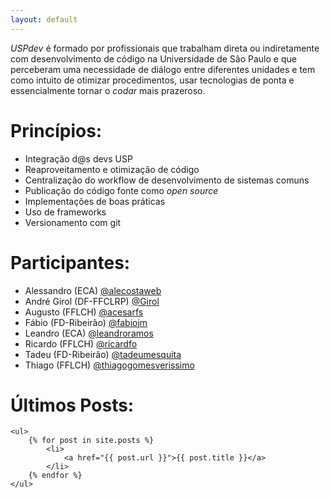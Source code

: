 ```yaml
---
layout: default
---
```


*USPdev* é formado por profissionais que trabalham direta ou indiretamente com desenvolvimento
de código na Universidade de São Paulo e que perceberam uma necessidade de diálogo entre 
diferentes unidades e tem como intuito de otimizar procedimentos, usar tecnologias de ponta e 
essencialmente tornar o *codar* mais prazeroso.

# Princípios:

 - Integração d@s devs USP
 - Reaproveitamento e otimização de código
 - Centralização do workflow de desenvolvimento de sistemas comuns
 - Publicação do código fonte como *open source*
 - Implementações de boas práticas
 - Uso de frameworks
 - Versionamento com git

# Participantes:

 - Alessandro (ECA) [@alecostaweb](https://github.com/alecostaweb)
 - André Girol (DF-FFCLRP) [@Girol](https://github.com/orgs/uspdev/people/girol)
 - Augusto (FFLCH) [@acesarfs](https://github.com/orgs/uspdev/people/acesarfsl)
 - Fábio (FD-Ribeirão) [@fabiojm](https://github.com/orgs/uspdev/people/fabiojm)
 - Leandro (ECA) [@leandroramos](https://github.com/orgs/uspdev/people/leandroramos)
 - Ricardo (FFLCH) [@ricardfo](https://github.com/orgs/uspdev/people/ricardfo)
 - Tadeu (FD-Ribeirão) [@tadeumesquita](https://github.com/orgs/uspdev/people/tadeumesquita)
 - Thiago (FFLCH) [@thiagogomesverissimo](https://github.com/orgs/uspdev/people/thiagogomesverissimo)


# Últimos Posts:

    <ul>
        {% for post in site.posts %}
            <li>
                <a href="{{ post.url }}">{{ post.title }}</a>
            </li>
        {% endfor %}
    </ul>
